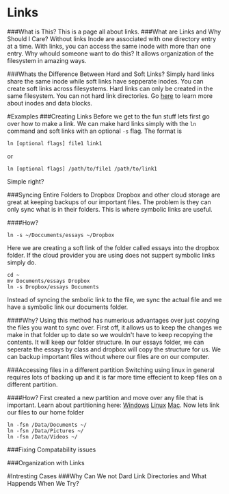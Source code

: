 # Links
###What is This?
This is a page all about links.
###What are Links and Why Should I Care?
Without links Inode are associated with one directory entry at a time.
With links, you can access the same inode with more than one entry.
Why whould someone want to do this?
It allows organization of the filesystem in amazing ways.

###Whats the Difference Between Hard and Soft Links?
Simply hard links share the same inode while soft links have sepperate inodes.
You can create soft links across filesystems.
Hard links can only be created in the same filesystem.
You can not hard link directories.
Go [here](inode.md) to learn more about inodes and data blocks.

#Examples
###Creating Links
Before we get to the fun stuff lets first go over how to make a link.
We can make hard links simply with the `ln` command and soft links with an optional `-s` flag.
The format is 

```
ln [optional flags] file1 link1
```

or

```
ln [optional flags] /path/to/file1 /path/to/link1
```

Simple right?

###Syncing Entire Folders to Dropbox
Dropbox and other cloud storage are great at keeping backups of our important files.
The problem is they can only sync what is in their folders.
This is where symbolic links are useful.

####How?

```
ln -s ~/Doccuments/essays ~/Dropbox
```

Here we are creating a soft link of the folder called essays into the dropbox folder. 
If the cloud provider you are using does not suppert symbolic links simply do.

```
cd ~
mv Documents/essays Dropbox
ln -s Dropbox/essays Documents
```

Instead of syncing the smbolic link to the file, we sync the actual file and we have a symbolic link our documents folder.

####Why?
Using this method has numerious advantages over just copying the files you want to sync over.
First off, it allows us to keep the changes we make in that folder up to date so we wouldn't have to keep recopying the contents. 
It will keep our folder structure. 
In our essays folder, we can seperate the essays by class and dropbox will copy the structure for us.
We can backup important files without where our files are on our computer.

###Accessing files in a different partition
Switching using linux in general requires lots of backing up and it is far more time effecient to keep files on a different partition.

####How?
First created a new partition and move over any file that is important.
Learn about partitioning here:
[Windows](https://technet.microsoft.com/en-us/magazine/gg309170.aspx) 
[Linux](http://computernetworkingnotes.com/file-system-administration/how-to-create-partition-using-fdisk.html) 
[Mac](https://support.apple.com/en-us/HT204009).
Now lets link our files to our home folder

```
ln -fsn /Data/Documents ~/
ln -fsn /Data/Pictures ~/
ln -fsn /Data/Videos ~/
```

###Fixing Compatability issues

###Organization with Links

#Intresting Cases
###Why Can We not Dard Link Directories and What Happends When We Try?
